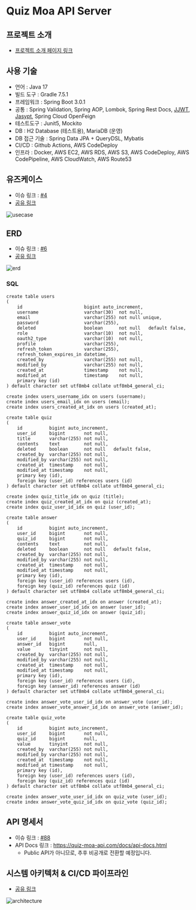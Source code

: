 # Quiz Moa API Server

## 프로젝트 소개

- [프로젝트 소개 페이지 링크](https://leesh5000.notion.site/Quiz-Moa-2df85502f59b4d019b98ed0e08f42919)

## 사용 기술

- 언어 : Java 17
- 빌드 도구 : Gradle 7.5.1
- 프레임워크 : Spring Boot 3.0.1
- 공통 : Spring Validation, Spring AOP, Lombok, Spring Rest Docs, [JJWT](https://mvnrepository.com/artifact/io.jsonwebtoken/jjwt), [Jasypt](https://github.com/ulisesbocchio/jasypt-spring-boot), Spring Cloud OpenFeign
- 테스트도구 : Junit5, Mockito
- DB : H2 Database (테스트용), MariaDB (운영)
- DB 접근 기술 : Spring Data JPA + QueryDSL, Mybatis
- CI/CD : Github Actions, AWS CodeDeploy
- 인프라 : Docker, AWS EC2, AWS RDS, AWS S3, AWS CodeDeploy, AWS CodePipeline, AWS CloudWatch, AWS Route53

## 유즈케이스

- 이슈 링크 : [#4](https://github.com/leesh5000/quiz-app-be/issues/4)
- [공유 링크](https://viewer.diagrams.net/?tags=%7B%7D&highlight=0000ff&edit=_blank&layers=1&nav=1&title=usecase.svg#Uhttps%3A%2F%2Fraw.githubusercontent.com%2Fleesh5000%2FQuiz-Moa-BE%2Fmain%2Fdocument%2Fusecase.svg)

![usecase](document/usecase.svg)

## ERD

- 이슈 링크 : [#6](https://github.com/leesh5000/quiz-app-be/issues/6)
- [공유 링크](https://viewer.diagrams.net/?tags=%7B%7D&highlight=0000ff&edit=_blank&layers=1&nav=1&title=erd.svg#Uhttps%3A%2F%2Fraw.githubusercontent.com%2Fleesh5000%2Fquiz-app-be%2Fenhancement%2F%252388-readme%2Fdocument%2Ferd.svg)

![erd](document/erd.svg)

### SQL

```mysql
create table users
(
    id                       bigint auto_increment,
    username                 varchar(30)  not null,
    email                    varchar(255) not null unique,
    password                 varchar(255),
    deleted                  boolean      not null   default false,
    role                     varchar(10)  not null,
    oauth2_type              varchar(10)  not null,
    profile                  varchar(255),
    refresh_token            varchar(255),
    refresh_token_expires_in datetime,
    created_by               varchar(255) not null,
    modified_by              varchar(255) not null,
    created_at               timestamp    not null,
    modified_at              timestamp    not null,
    primary key (id)
) default character set utf8mb4 collate utf8mb4_general_ci;

create index users_username_idx on users (username);
create index users_email_idx on users (email);
create index users_created_at_idx on users (created_at);

create table quiz
(
    id          bigint auto_increment,
    user_id     bigint       not null,
    title       varchar(255) not null,
    contents    text         not null,
    deleted     boolean      not null   default false,
    created_by  varchar(255) not null,
    modified_by varchar(255) not null,
    created_at  timestamp    not null,
    modified_at timestamp    not null,
    primary key (id),
    foreign key (user_id) references users (id)
) default character set utf8mb4 collate utf8mb4_general_ci;

create index quiz_title_idx on quiz (title);
create index quiz_created_at_idx on quiz (created_at);
create index quiz_user_id_idx on quiz (user_id);

create table answer
(
    id          bigint auto_increment,
    user_id     bigint       not null,
    quiz_id     bigint       not null,
    contents    text         not null,
    deleted     boolean      not null   default false,
    created_by  varchar(255) not null,
    modified_by varchar(255) not null,
    created_at  timestamp    not null,
    modified_at timestamp    not null,
    primary key (id),
    foreign key (user_id) references users (id),
    foreign key (quiz_id) references quiz (id)
) default character set utf8mb4 collate utf8mb4_general_ci;

create index answer_created_at_idx on answer (created_at);
create index answer_user_id_idx on answer (user_id);
create index answer_quiz_id_idx on answer (quiz_id);

create table answer_vote
(
    id          bigint auto_increment,
    user_id     bigint       not null,
    answer_id   bigint       null,
    value       tinyint      not null,
    created_by  varchar(255) not null,
    modified_by varchar(255) not null,
    created_at  timestamp    not null,
    modified_at timestamp    not null,
    primary key (id),
    foreign key (user_id) references users (id),
    foreign key (answer_id) references answer (id)
) default character set utf8mb4 collate utf8mb4_general_ci;

create index answer_vote_user_id_idx on answer_vote (user_id);
create index answer_vote_answer_id_idx on answer_vote (answer_id);

create table quiz_vote
(
    id          bigint auto_increment,
    user_id     bigint       not null,
    quiz_id     bigint       null,
    value       tinyint      not null,
    created_by  varchar(255) not null,
    modified_by varchar(255) not null,
    created_at  timestamp    not null,
    modified_at timestamp    not null,
    primary key (id),
    foreign key (user_id) references users (id),
    foreign key (quiz_id) references quiz (id)
) default character set utf8mb4 collate utf8mb4_general_ci;

create index answer_vote_user_id_idx on quiz_vote (user_id);
create index answer_vote_quiz_id_idx on quiz_vote (quiz_id);
```

## API 명세서

- 이슈 링크 : [#88](https://github.com/leesh5000/quiz-app-be/issues/88)
- API Docs 링크 : https://quiz-moa-api.com/docs/api-docs.html
  - Public API가 아니므로, 추후 비공개로 전환할 예정입니다.

## 시스템 아키텍처 & CI/CD 파이프라인

- [공유 링크](https://viewer.diagrams.net/?tags=%7B%7D&highlight=0000ff&edit=_blank&layers=1&nav=1&title=architecture.svg#Uhttps%3A%2F%2Fraw.githubusercontent.com%2Fleesh5000%2FQuiz-Moa-BE%2Fmain%2Fdocument%2Farchitecture.svg)

![architecture](document/architecture.svg)
